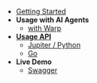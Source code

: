 <!-- docs/_sidebar.md -->
- [Getting Started](/getting_started)
- **Usage with AI Agents**
  - [with Warp](/with_warp)
- [**Usage API**](/usage_api)
  - [Jupiter / Python](/jupiter_python)
  - [Go](/golang)
- **Live Demo**
  - [Swagger](https://demo.sigmaapi.com/)